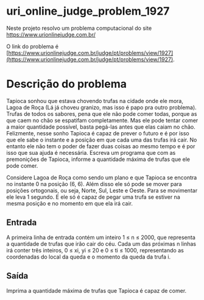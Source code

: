 # uri_online_judge_problem_1927
Neste projeto resolvo um problema computacional do site https://www.urionlinejudge.com.br/

O link do problema é [https://www.urionlinejudge.com.br/judge/pt/problems/view/1927](https://www.urionlinejudge.com.br/judge/pt/problems/view/1927).

# Descrição do problema
Tapioca sonhou que estava chovendo trufas na cidade onde ele mora, Lagoa de Roça (Lá já choveu granizo, mas isso é papo pra outro problema). Trufas de todos os sabores, pena que ele não pode comer todas, porque as que caem no chão se espatifam completamente. Mas ele pode tentar comer a maior quantidade possível, basta pegá-las antes que elas caiam no chão. Felizmente, nesse sonho Tapioca é capaz de prever o futuro e é por isso que ele sabe o instante e a posição em que cada uma das trufas irá cair. No entanto ele não tem o poder de fazer duas coisas ao mesmo tempo e é por isso que sua ajuda é necessária. Escreva um programa que com as premonições de Tapioca, informe a quantidade máxima de trufas que ele pode comer.

Considere Lagoa de Roça como sendo um plano e que Tapioca se encontra no instante 0 na posição (6, 6). Além disso ele só pode se mover para posições ortogonais, ou seja, Norte, Sul, Leste e Oeste. Para se movimentar ele leva 1 segundo. E ele só é capaz de pegar uma trufa se estiver na mesma posição e no momento em que ela irá cair.

## Entrada
A primeira linha de entrada contém um inteiro 1 ≤ n ≤ 2000, que representa a quantidade de trufas que irão cair do céu. Cada um das próximas n linhas irá conter três inteiros, 0 ≤ xi, yi ≤ 20 e 0 ≤ ti ≤ 1000, representando as coordenadas do local da queda e o momento da queda da trufa i.

## Saída
Imprima a quantidade máxima de trufas que Tapioca é capaz de comer.
